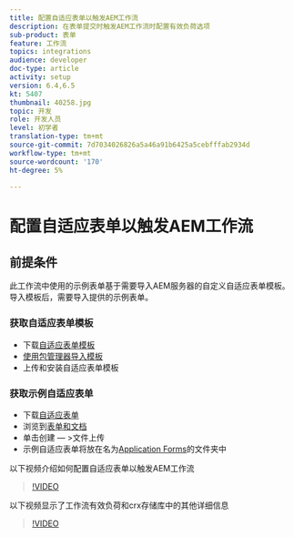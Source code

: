 ```yaml
---
title: 配置自适应表单以触发AEM工作流
description: 在表单提交时触发AEM工作流时配置有效负荷选项
sub-product: 表单
feature: 工作流
topics: integrations
audience: developer
doc-type: article
activity: setup
version: 6.4,6.5
kt: 5407
thumbnail: 40258.jpg
topic: 开发
role: 开发人员
level: 初学者
translation-type: tm+mt
source-git-commit: 7d7034026826a5a46a91b6425a5cebfffab2934d
workflow-type: tm+mt
source-wordcount: '170'
ht-degree: 5%

---
```



# 配置自适应表单以触发AEM工作流

## 前提条件

此工作流中使用的示例表单基于需要导入AEM服务器的自定义自适应表单模板。 导入模板后，需要导入提供的示例表单。

### 获取自适应表单模板

* 下载[自适应表单模板](assets/af-form-template.zip)
* [使用包管理器导入模板](http://localhost:4502/crx/packmgr/index.jsp)
* 上传和安装自适应表单模板

### 获取示例自适应表单

* 下载[自适应表单](assets/peak-application-form.zip)
* 浏览到[表单和文档](http://localhost:4502/aem/forms.html/content/dam/formsanddocuments)
* 单击创建 — >文件上传
* 示例自适应表单将放在名为[Application Forms](http://localhost:4502/aem/forms.html/content/dam/formsanddocuments/applicationforms)的文件夹中

以下视频介绍如何配置自适应表单以触发AEM工作流
>[!VIDEO](https://video.tv.adobe.com/v/40258/?quality=9&learn=on)

以下视频显示了工作流有效负荷和crx存储库中的其他详细信息

>[!VIDEO](https://video.tv.adobe.com/v/40259/?quality=9&learn=on)


